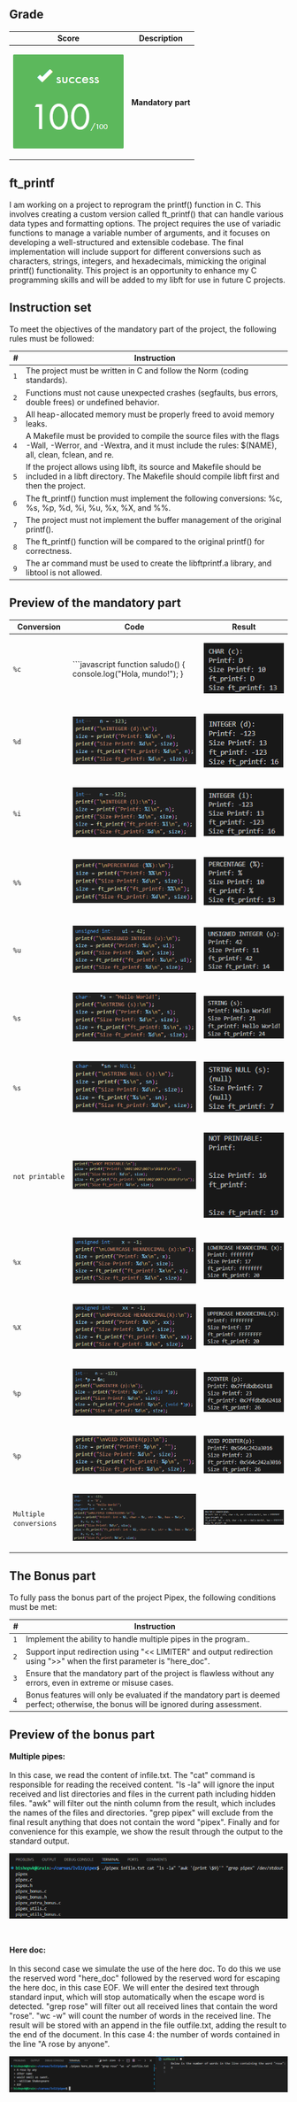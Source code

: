 ## Grade

| **Score**           | **Description**     |
|-----------------------|---------------|
| <p align="center"><img width="200px" alt="170px" src="https://github.com/BishopVK/Cursus-42Madrid/blob/main/lvl1/printf/img/Score_100.png"></p> | **Mandatory part**   |


## ft_printf

I am working on a project to reprogram the printf() function in C. This involves creating a custom version called ft_printf() that can handle various data types and formatting options. The project requires the use of variadic functions to manage a variable number of arguments, and it focuses on developing a well-structured and extensible codebase. The final implementation will include support for different conversions such as characters, strings, integers, and hexadecimals, mimicking the original printf() functionality. This project is an opportunity to enhance my C programming skills and will be added to my libft for use in future C projects.


## Instruction set


To meet the objectives of the mandatory part of the project, the following rules must be followed:

| **#** | **Instruction**                                                                                                                                                         |
| ----- | ----------------------------------------------------------------------------------------------------------------------------------------------------------------------- |
|  `1`  | The project must be written in C and follow the Norm (coding standards).                                                                                                |
|  `2`  | Functions must not cause unexpected crashes (segfaults, bus errors, double frees) or undefined behavior.                                                                |
|  `3`  | All heap-allocated memory must be properly freed to avoid memory leaks.                                                                                                 |
|  `4`  | A Makefile must be provided to compile the source files with the flags -Wall, -Werror, and -Wextra, and it must include the rules: $(NAME), all, clean, fclean, and re. |
|  `5`  | If the project allows using libft, its source and Makefile should be included in a libft directory. The Makefile should compile libft first and then the project.       |
|  `6`  | The ft_printf() function must implement the following conversions: %c, %s, %p, %d, %i, %u, %x, %X, and %%.                                                              |
|  `7`  | The project must not implement the buffer management of the original printf().                                                                                          |
|  `8`  | The ft_printf() function will be compared to the original printf() for correctness.                                                                                     |
|  `9`  | The ar command must be used to create the libftprintf.a library, and libtool is not allowed.                                                                            |


## Preview of the mandatory part

| Conversion  | Code                         | Result                                                 |
| ----------- | ----------------------------------- | ------------------------------------------------------ |
|    `%c`     | ```javascript function saludo() {    console.log("Hola, mundo!"); } | <p align="left"><img src="https://github.com/BishopVK/Cursus-42Madrid/blob/main/lvl1/printf/img/char_result.png"></p> |
|    `%d`     | <p align="left"><img src="https://github.com/BishopVK/Cursus-42Madrid/blob/main/lvl1/printf/img/integer_d_code.png"></p> | <p align="left"><img src="https://github.com/BishopVK/Cursus-42Madrid/blob/main/lvl1/printf/img/integer_d_result.png"></p> |
|    `%i`     | <p align="left"><img src="https://github.com/BishopVK/Cursus-42Madrid/blob/main/lvl1/printf/img/integer_i_code.png"></p> | <p align="left"><img src="https://github.com/BishopVK/Cursus-42Madrid/blob/main/lvl1/printf/img/integer_i_result.png"></p> |
|    `%%`     | <p align="left"><img src="https://github.com/BishopVK/Cursus-42Madrid/blob/main/lvl1/printf/img/percentage_code.png"></p> | <p align="left"><img src="https://github.com/BishopVK/Cursus-42Madrid/blob/main/lvl1/printf/img/percentage_result.png"></p> |
|    `%u`     | <p align="left"><img src="https://github.com/BishopVK/Cursus-42Madrid/blob/main/lvl1/printf/img/unsigned_int_code.png"></p> | <p align="left"><img src="https://github.com/BishopVK/Cursus-42Madrid/blob/main/lvl1/printf/img/unsigned_int_result.png"></p> |
|    `%s`     | <p align="left"><img src="https://github.com/BishopVK/Cursus-42Madrid/blob/main/lvl1/printf/img/string_code.png"></p> | <p align="left"><img src="https://github.com/BishopVK/Cursus-42Madrid/blob/main/lvl1/printf/img/string_result.png"></p> |
|    `%s`     | <p align="left"><img src="https://github.com/BishopVK/Cursus-42Madrid/blob/main/lvl1/printf/img/string_null_code.png"></p> | <p align="left"><img src="https://github.com/BishopVK/Cursus-42Madrid/blob/main/lvl1/printf/img/string_null_result.png"></p> |
|`not printable` | <p align="left"><img src="https://github.com/BishopVK/Cursus-42Madrid/blob/main/lvl1/printf/img/not_printable_code.png"></p> | <p align="left"><img src="https://github.com/BishopVK/Cursus-42Madrid/blob/main/lvl1/printf/img/not_printable_result.png"></p> |
|    `%x`     | <p align="left"><img src="https://github.com/BishopVK/Cursus-42Madrid/blob/main/lvl1/printf/img/lowercase_hexadecimal_code.png"></p> | <p align="left"><img src="https://github.com/BishopVK/Cursus-42Madrid/blob/main/lvl1/printf/img/lowercase_hexadecimal_result.png"></p> |
|    `%X`     | <p align="left"><img src="https://github.com/BishopVK/Cursus-42Madrid/blob/main/lvl1/printf/img/uppercase_hexadecimal_code.png"></p> | <p align="left"><img src="https://github.com/BishopVK/Cursus-42Madrid/blob/main/lvl1/printf/img/uppercase_hexadecimal_result.png"></p> |
|    `%p`     | <p align="left"><img src="https://github.com/BishopVK/Cursus-42Madrid/blob/main/lvl1/printf/img/pointer_code.png"></p> | <p align="left"><img src="https://github.com/BishopVK/Cursus-42Madrid/blob/main/lvl1/printf/img/pointer_result.png"></p> |
|    `%p`     | <p align="left"><img src="https://github.com/BishopVK/Cursus-42Madrid/blob/main/lvl1/printf/img/pointer_void_code.png"></p> | <p align="left"><img src="https://github.com/BishopVK/Cursus-42Madrid/blob/main/lvl1/printf/img/pointer_void_result.png"></p> |
| `Multiple conversions`  | <p align="left"><img src="https://github.com/BishopVK/Cursus-42Madrid/blob/main/lvl1/printf/img/multiple_code.png"></p> | <p align="left"><img src="https://github.com/BishopVK/Cursus-42Madrid/blob/main/lvl1/printf/img/multiple_result.png"></p> |


## The Bonus part

<p>To fully pass the bonus part of the project Pipex, the following conditions must be met:</p>

| **#** | **Instruction**                                                                                                                        |
| ----- | -------------------------------------------------------------------------------------------------------------------------------------- |
|  `1`  | Implement the ability to handle multiple pipes in the program..                                                                        |
|  `2`  | Support input redirection using "<< LIMITER" and output redirection using ">>" when the first parameter is "here_doc".                 |
|  `3`  | Ensure that the mandatory part of the project is flawless without any errors, even in extreme or misuse cases.                         |
|  `4`  | Bonus features will only be evaluated if the mandatory part is deemed perfect; otherwise, the bonus will be ignored during assessment. |


## Preview of the bonus part

**Multiple pipes:**
<br>
<br>
In this case, we read the content of infile.txt. The "cat" command is responsible for reading the received content. "ls -la" will ignore the input received and list directories and files in the current path including hidden files. "awk" will filter out the ninth column from the result, which includes the names of the files and directories. "grep pipex" will exclude from the final result anything that does not contain the word "pipex". Finally and for convenience for this example, we show the result through the output to the standard output.

<p align="center">
<img src="https://github.com/BishopVK/Cursus-42Madrid/blob/main/lvl2/pipex/img/bonus.png">
</p>
<br>


**Here doc:**
<br>
<br>
In this second case we simulate the use of the here doc.
To do this we use the reserved word "here_doc" followed by the reserved word for escaping the here doc, in this case EOF.
We will enter the desired text through standard input, which will stop automatically when the escape word is detected. "grep rose" will filter out all received lines that contain the word "rose". "wc -w" will count the number of words in the received line. The result will be stored with an append in the file outfile.txt, adding the result to the end of the document. In this case 4: the number of words contained in the line "A rose by anyone".

<p align="center">
<img src="https://github.com/BishopVK/Cursus-42Madrid/blob/main/lvl2/pipex/img/here_doc.png">
</p>